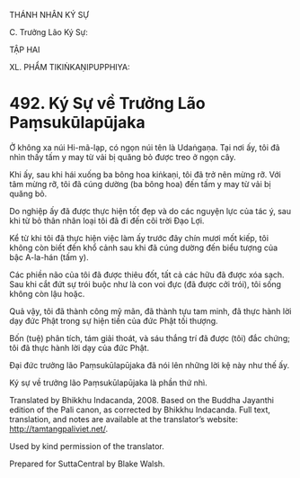 THÁNH NHÂN KÝ SỰ

C. Trưởng Lão Ký Sự:

TẬP HAI

XL. PHẨM TIKIṄKAṆIPUPPHIYA:

# 492\. Ký Sự về Trưởng Lão Paṃsukūlapūjaka

Ở không xa núi Hi-mã-lạp, có ngọn núi tên là Udaṅgaṇa. Tại nơi ấy, tôi đã nhìn thấy tấm y may từ vải bị quăng bỏ được treo ở ngọn cây.

Khi ấy, sau khi hái xuống ba bông hoa kiṅkaṇi, tôi đã trở nên mừng rỡ. Với tâm mừng rỡ, tôi đã cúng dường (ba bông hoa) đến tấm y may từ vải bị quăng bỏ.

Do nghiệp ấy đã được thực hiện tốt đẹp và do các nguyện lực của tác ý, sau khi từ bỏ thân nhân loại tôi đã đi đến cõi trời Đạo Lợi.

Kể từ khi tôi đã thực hiện việc làm ấy trước đây chín mươi mốt kiếp, tôi không còn biết đến khổ cảnh sau khi đã cúng dường đến biểu tượng của bậc A-la-hán (tấm y).

Các phiền não của tôi đã được thiêu đốt, tất cả các hữu đã được xóa sạch. Sau khi cắt đứt sự trói buộc như là con voi đực (đã được cởi trói), tôi sống không còn lậu hoặc.

Quả vậy, tôi đã thành công mỹ mãn, đã thành tựu tam minh, đã thực hành lời dạy đức Phật trong sự hiện tiền của đức Phật tối thượng.

Bốn (tuệ) phân tích, tám giải thoát, và sáu thắng trí đã được (tôi) đắc chứng; tôi đã thực hành lời dạy của đức Phật.

Đại đức trưởng lão Paṃsukūlapūjaka đã nói lên những lời kệ này như thế ấy.

Ký sự về trưởng lão Paṃsukūlapūjaka là phần thứ nhì.

Translated by Bhikkhu Indacanda, 2008. Based on the Buddha Jayanthi edition of the Pali canon, as corrected by Bhikkhu Indacanda. Full text, translation, and notes are available at the translator’s website: http://tamtangpaliviet.net/.

Used by kind permission of the translator.

Prepared for SuttaCentral by Blake Walsh.
